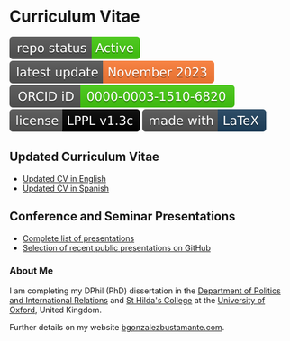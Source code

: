 # Curriculum Vitae

[![Project Status: Active – The project has reached a stable, usable state and is being actively developed.](https://raw.githubusercontent.com/bgonzalezbustamante/CV-XeLaTeX/master/badges/active.svg)](https://github.com/bgonzalezbustamante/CV-XeLaTeX/blob/master/STATUS.md) [![Update](https://raw.githubusercontent.com/bgonzalezbustamante/CV-XeLaTeX/master/badges/nov_2023.svg)](https://github.com/bgonzalezbustamante/CV-XeLaTeX/blob/master/CV-Gonzalez-Bustamante.pdf) [![ORCID](https://raw.githubusercontent.com/bgonzalezbustamante/CV-XeLaTeX/master/badges/orcid_bgb.svg)](http://orcid.org/0000-0003-1510-6820) [![License](https://raw.githubusercontent.com/bgonzalezbustamante/CV-XeLaTeX/master/badges/lppl.svg)](https://github.com/bgonzalezbustamante/CV-XeLaTeX/blob/master/LICENSE.md) [![Latex](https://raw.githubusercontent.com/bgonzalezbustamante/CV-XeLaTeX/master/badges/latex.svg)](https://www.latex-project.org/)

## Updated Curriculum Vitae

- [Updated CV in English](https://github.com/bgonzalezbustamante/CV-XeLaTeX/blob/master/CV-Gonzalez-Bustamante.pdf)
- [Updated CV in Spanish](https://github.com/bgonzalezbustamante/CV-XeLaTeX/blob/master/spanish/CV-Gonzalez-Bustamante.pdf)

## Conference and Seminar Presentations

- [Complete list of presentations](https://github.com/bgonzalezbustamante/CV-XeLaTeX/blob/master/Conferences-Gonzalez-Bustamante.pdf)
- [Selection of recent public presentations on GitHub](https://bgonzalezbustamante.github.io/Public-Presentations/)

### About Me

I am completing my DPhil (PhD) dissertation in the [Department of Politics and International Relations](https://www.politics.ox.ac.uk/) and [St Hilda's College](https://www.sthildas.ox.ac.uk/) at the [University of Oxford](http://www.ox.ac.uk/), United Kingdom.

Further details on my website [bgonzalezbustamante.com](https://bgonzalezbustamante.com/).

